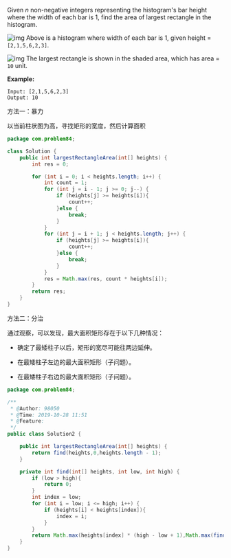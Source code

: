 Given *n* non-negative integers representing the histogram's bar height where the width of each bar is 1, find the area of largest rectangle in the histogram.

 

![img](https://assets.leetcode.com/uploads/2018/10/12/histogram.png)
Above is a histogram where width of each bar is 1, given height = `[2,1,5,6,2,3]`.

 

![img](https://assets.leetcode.com/uploads/2018/10/12/histogram_area.png)
The largest rectangle is shown in the shaded area, which has area = `10` unit.

 

**Example:**

```
Input: [2,1,5,6,2,3]
Output: 10
```

方法一：暴力

以当前柱状图为高，寻找矩形的宽度，然后计算面积

```java
package com.problem84;

class Solution {
    public int largestRectangleArea(int[] heights) {
        int res = 0;

        for (int i = 0; i < heights.length; i++) {
            int count = 1;
            for (int j = i - 1; j >= 0; j--) {
                if (heights[j] >= heights[i]){
                    count++;
                }else {
                    break;
                }
            }
            for (int j = i + 1; j < heights.length; j++) {
                if (heights[j] >= heights[i]){
                    count++;
                }else {
                    break;
                }
            }
            res = Math.max(res, count * heights[i]);
        }
        return res;
    }
}
```

方法二：分治

通过观察，可以发现，最大面积矩形存在于以下几种情况：

- 确定了最矮柱子以后，矩形的宽尽可能往两边延伸。

- 在最矮柱子左边的最大面积矩形（子问题）。

- 在最矮柱子右边的最大面积矩形（子问题）。


```java
package com.problem84;

/**
 * @Author: 98050
 * @Time: 2019-10-28 11:51
 * @Feature:
 */
public class Solution2 {

    public int largestRectangleArea(int[] heights) {
        return find(heights,0,heights.length - 1);
    }

    private int find(int[] heights, int low, int high) {
        if (low > high){
            return 0;
        }
        int index = low;
        for (int i = low; i <= high; i++) {
            if (heights[i] < heights[index]){
                index = i;
            }
        }
        return Math.max(heights[index] * (high - low + 1),Math.max(find(heights,low,index - 1),find(heights, index + 1, high)));
    }
}
```


